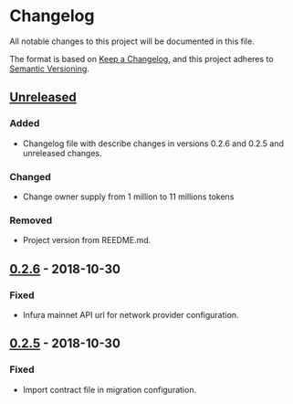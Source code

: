 # Changelog
All notable changes to this project will be documented in this file.

The format is based on [Keep a Changelog](https://keepachangelog.com/en/1.0.0/),
and this project adheres to [Semantic Versioning](https://semver.org/spec/v2.0.0.html).

## [Unreleased] 

### Added
- Changelog file with describe changes in versions 0.2.6 and 0.2.5 and unreleased changes.

### Changed
- Change owner supply from 1 million to 11 millions tokens

### Removed
- Project version from REEDME.md.

## [0.2.6] - 2018-10-30

### Fixed
- Infura mainnet API url for network provider configuration.

## [0.2.5] - 2018-10-30 

### Fixed
- Import contract file in migration configuration.

[Unreleased]: https://github.com/polakm/MichalPolakToken/compare/v0.2.6...develop
[0.2.6]: https://github.com/polakm/MichalPolakToken/compare/v0.2.5...v0.2.6
[0.2.5]: https://github.com/polakm/MichalPolakToken/compare/v0.2.4...v0.2.5
